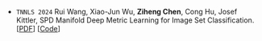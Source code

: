 - ``TNNLS 2024`` Rui Wang, Xiao-Jun Wu, **Ziheng Chen**, Cong Hu, Josef Kittler, SPD Manifold Deep Metric Learning for Image Set Classification.
[[PDF](https://ieeexplore.ieee.org/stamp/stamp.jsp?tp=&arnumber=10467142)] [[Code](https://github.com/GitWR/SMDML.git)]